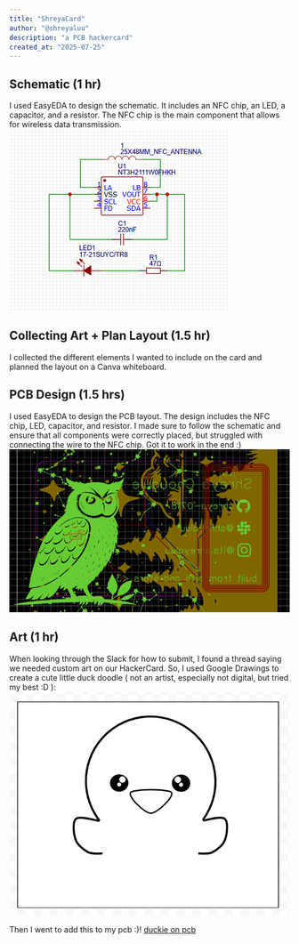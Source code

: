 ```yaml
---
title: "ShreyaCard"
author: "@shreyaluu"
description: "a PCB hackercard"
created_at: "2025-07-25"
---
```


## Schematic (1 hr)
I used EasyEDA to design the schematic. It includes an NFC chip, an LED, a capacitor, and a resistor. The NFC chip is the main component that allows for wireless data transmission.
![schematic](images/schematic.png)

## Collecting Art + Plan Layout (1.5 hr)
I collected the different elements I wanted to include on the card and planned the layout on a Canva whiteboard. 

## PCB Design (1.5 hrs)
I used EasyEDA to design the PCB layout. The design includes the NFC chip, LED, capacitor, and resistor. I made sure to follow the schematic and ensure that all components were correctly placed, but struggled with connecting the wire to the NFC chip. Got it to work in the end :)
![pcb](images/pcb.png)

## Art (1 hr)
When looking through the Slack for how to submit, I found a thread saying we needed custom art on our HackerCard. So, I used Google Drawings to create a cute little duck doodle ( not an artist, especially not digital, but tried my best :D ):
![art](images/art.png)

Then I went to add this to my pcb :)!
[duckie on pcb](images/hello-duck.png.png)